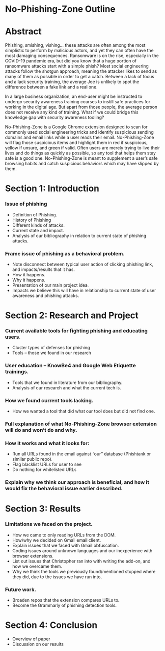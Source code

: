 # No-Phishing-Zone Outline

# Abstract
Phishing, smishing, vishing… these attacks are often among the most simplistic to perform by malicious actors, and yet they can often have the most damaging consequences. Ransomware is on the rise, especially in the COVID-19 pandemic era, but did you know that a huge portion of ransomware attacks start with a simple phish? Most social engineering attacks follow the shotgun approach, meaning the attacker likes to send as many of them as possible in order to get a catch. Between a lack of focus and a lack security training, the average Joe is unlikely to spot the difference between a fake link and a real one.

In a large business organization, an end-user might be instructed to undergo security awareness training courses to instill safe practices for working in the digital age.  But apart from those people, the average person does not receive any kind of training.  What if we could bridge this knowledge gap with security awareness tooling?

No-Phishing-Zone is a Google Chrome extension designed to scan for commonly used social engineering tricks and identify suspicious sending domains and email links while a user reads their email. No-Phishing-Zone will flag those suspicious items and highlight them in red if suspicious, yellow if unsure, and green if valid. Often users are merely trying to live their lives and do things as quickly as possible, so any tool that helps them stay safe is a good one.  No-Phishing-Zone is meant to supplement a user’s safe browsing habits and catch suspicious behaviors which may have slipped by them.


# Section 1: Introduction
### Issue of phishing
-    Definition of Phishing.
-    History of Phishing
-    Different kinds of attacks.
-    Current state and impact.
-    Analysis of our bibliography in relation to current state of phishing attacks.

### Frame issue of phishing as a behavioral problem.
-   Note disconnect between typical user action of clicking phishing link, and impacts/results that it has.
-   How it happens.
-   Why it happens.
-   Presentation of our main project idea.
-   Impacts we believe this will have in relationship to current state of user awareness and phishing attacks.

# Section 2: Research and Project

### Current available tools for fighting phishing and educating users.
-   Cluster types of defenses for phishing
-   Tools – those we found in our research

### User education – KnowBe4 and Google Web Etiquette trainings.
-   Tools that we found in literature from our bibliography.
-   Analysis of our research and what the current tech is.

### How we found current tools lacking.
-   How we wanted a tool that did what our tool does but did not find one.


### Full explanation of what No-Phishing-Zone browser extension will do and won’t do and why.
### How it works and what it looks for:
-   Run all URLs found in the email against “our” database (Phishtank or similar public repo).
-   Flag blacklist URLs for user to see
-   Do nothing for whitelisted URLs

### Explain why we think our approach is beneficial, and how it would fix the behavioral issue earlier described.

# Section 3: Results

### Limitations we faced on the project.
-   How we came to only reading URLs from the DOM.
-   How/why we decided on Gmail email client.
-   Explain issues that we faced with Gmail obfuscation.
-   Coding issues around unknown languages and our inexperience with browser extensions.
-   List out issues that Christopher ran into with writing the add-on, and how we overcame them.
-   Why we think the tools we previously found/mentioned stopped where they did, due to the issues we have run into.

### Future work.
-   Broaden repos that the extension compares URLs to.
-   Become the Grammarly of phishing detection tools.

# Section 4: Conclusion
-   Overview of paper
-   Discussion on our results
